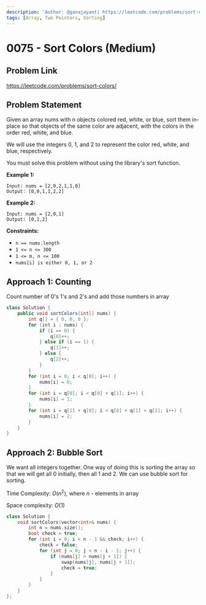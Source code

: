 ```yaml
---
description: 'Author: @ganajayant| https://leetcode.com/problems/sort-colors/'
tags: [Array, Two Pointers, Sorting]
---
```


# 0075 - Sort Colors (Medium) 

## Problem Link

https://leetcode.com/problems/sort-colors/

## Problem Statement

Given an array nums with n objects colored red, white, or blue, sort them in-place so that objects of the same color are adjacent, with the colors in the order red, white, and blue.

We will use the integers 0, 1, and 2 to represent the color red, white, and blue, respectively.

You must solve this problem without using the library's sort function.

**Example 1:**

```
Input: nums = [2,0,2,1,1,0]
Output: [0,0,1,1,2,2]
```

**Example 2:**

```
Input: nums = [2,0,1]
Output: [0,1,2]
```

**Constraints:**

- `n == nums.length`
- `1 <= n <= 300`
- `1 <= m, n <= 100`
- `nums[i] is either 0, 1, or 2`

## Approach 1: Counting

Count number of 0's 1's and 2's and add those numbers in array

<Tabs>
<TabItem value="java" label="Java">
<SolutionAuthor name="@ganajayant"/>

```java
class Solution {
    public void sortColors(int[] nums) {
        int q[] = { 0, 0, 0 };
        for (int i : nums) {
            if (i == 0) {
                q[0]++;
            } else if (i == 1) {
                q[1]++;
            } else {
                q[2]++;
            }
        }
        for (int i = 0; i < q[0]; i++) {
            nums[i] = 0;
        }
        for (int i = q[0]; i < q[0] + q[1]; i++) {
            nums[i] = 1;
        }
        for (int i = q[1] + q[0]; i < q[0] + q[1] + q[2]; i++) {
            nums[i] = 2;
        }
    }
}
```
</TabItem>
</Tabs>
    
## Approach 2: Bubble Sort

We want all integers together. One way of doing this is sorting the array so that we will get all 0 initially, then all 1 and 2. We can use bubble sort for sorting.
    
Time Complexity: $O(n^2)$, where $n$ - elements in array

Space complexity: $O(1)$

<Tabs>
<TabItem value="c++" label="C++">
<SolutionAuthor name="@RadhikaChhabra17"/>

```c++
class Solution {
    void sortColors(vector<int>& nums) {
        int n = nums.size();
        bool check = true;
        for (int i = 0; i < n - 1 && check; i++) {
            check = false;
            for (int j = 0; j < n - i - 1; j++) {
                if (nums[j] > nums[j + 1]) {
                    swap(nums[j], nums[j + 1]);
                    check = true;
                }
            }
        }
    }
};

```
</TabItem>
</Tabs>

